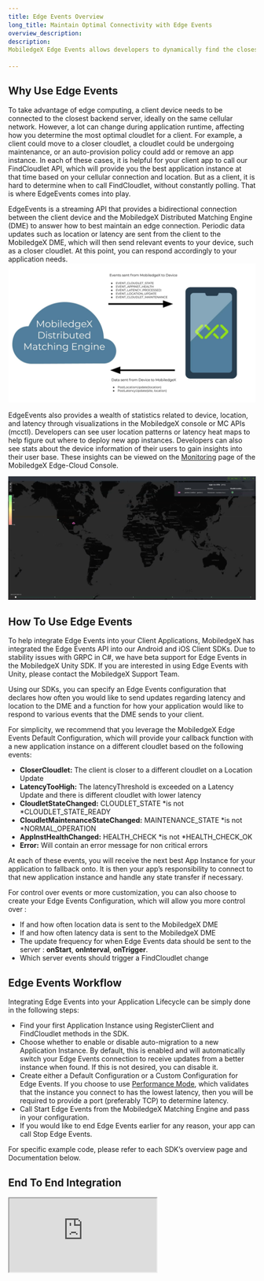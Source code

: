 ```yaml
---
title: Edge Events Overview
long_title: Maintain Optimal Connectivity with Edge Events
overview_description: 
description: 
MobiledgeX Edge Events allows developers to dynamically find the closest edge cloudlet based on the client's location and cellular connectivity.

---
```


## Why Use Edge Events

To take advantage of edge computing, a client device needs to be connected to the closest backend server, ideally on the same cellular network. However, a lot can change during application runtime, affecting how you determine the most optimal cloudlet for a client. For example, a client could move to a closer cloudlet, a cloudlet could be undergoing maintenance, or an auto-provision policy could add or remove an app instance. In each of these cases, it is helpful for your client app to call our FindCloudlet API, which will provide you the best application instance at that time based on your cellular connection and location. But as a client, it is hard to determine when to call FindCloudlet, without constantly polling. That is where EdgeEvents comes into play. 

EdgeEvents is a streaming API that provides a bidirectional connection between the client device and the MobiledgeX Distributed Matching Engine (DME) to answer how to best maintain an edge connection. Periodic data updates such as location or latency are sent from the client to the MobiledgeX DME, which will then send relevant events to your device, such as a closer cloudlet. At this point, you can respond accordingly to your application needs. 
![Edge Events Architecture](/developer/assets/Edge-Events.jpg "Edge Events Architecture")

EdgeEvents also provides a wealth of statistics related to device, location, and latency through visualizations in the MobiledgeX console or MC APIs (mcctl). Developers can see user location patterns or latency heat maps to help figure out where to deploy new app instances. Developers can also see stats about the device information of their users to gain insights into their user base. These insights can be viewed on the [Monitoring](/developer/deployments/monitoring-and-metrics/monitoring-edge-events/index.md) page of the MobiledgeX Edge-Cloud Console.

![Edge Events Map View](/developer/assets/monitoring/edge-events/cloudlet-location-default-page.png "Edge Events Map View")

## How To Use Edge Events

To help integrate Edge Events into your Client Applications, MobiledgeX has integrated the Edge Events API into our Android and iOS Client SDKs. Due to stability issues with GRPC in C#, we have beta support for Edge Events in the MobiledgeX Unity SDK. If you are interested in using Edge Events with Unity, please contact the MobiledgeX Support Team. 

Using our SDKs, you can specify an Edge Events configuration that declares how often you would like to send updates regarding latency and location to the DME and a function for how your application would like to respond to various events that the DME sends to your client. 

For simplicity, we recommend that you leverage the MobiledgeX Edge Events Default Configuration, which will provide your callback function with a new application instance on a different cloudlet based on the following events:

- **CloserCloudlet:** The client is closer to a different cloudlet on a Location Update
- **LatencyTooHigh:** The latencyThreshold is exceeded on a Latency Update and there is different cloudlet with lower latency
- **CloudletStateChanged:** CLOUDLET_STATE *is not *CLOUDLET_STATE_READY
- **CloudletMaintenanceStateChanged:** MAINTENANCE_STATE *is not *NORMAL_OPERATION
- **AppInstHealthChanged:** HEALTH_CHECK *is not *HEALTH_CHECK_OK
- **Error:** Will contain an error message for non critical errors

At each of these events, you will receive the next best App Instance for your application to fallback onto. It is then your app’s responsibility to connect to that new application instance and handle any state transfer if necessary.  

For control over events or more customization, you can also choose to create your Edge Events Configuration, which will allow you more control over :

- If and how often location data is sent to the MobiledgeX DME
- If and how often latency data is sent to the MobiledgeX DME
- The update frequency for when Edge Events data should be sent to the server : **onStart**, **onInterval**, **onTrigger**. 
- Which server events should trigger a FindCloudlet change

## Edge Events Workflow

Integrating Edge Events into your Application Lifecycle can be simply done in the following steps:

- Find your first Application Instance using RegisterClient and FindCloudlet methods in the SDK. 
- Choose whether to enable or disable auto-migration to a new Application Instance. By default, this is enabled and will automatically switch your Edge Events connection to receive updates from a better instance when found. If this is not desired, you can disable it.
- Create either a Default Configuration or a Custom Configuration for Edge Events. If you choose to use [Performance Mode](/developer/design/best-practice-sdk#proximity-vs-performance-mode--/index.md), which validates that the instance you connect to has the lowest latency, then you will be required to provide a port (preferably TCP) to determine latency. 
- Call Start Edge Events from the MobiledgeX Matching Engine and pass in your configuration.
- If you would like to end Edge Events earlier for any reason, your app can call Stop Edge Events. 


For specific example code, please refer to each SDK’s overview page and Documentation below.

## End To End Integration

<div class="embed-responsive embed-responsive-16by9">
<!-- Youtube and Video -->
<iframe class="embed-responsive-item" src="https://www.youtube-nocookie.com/embed/JycEIv9XIDU" ...>
</iframe>
</div>

